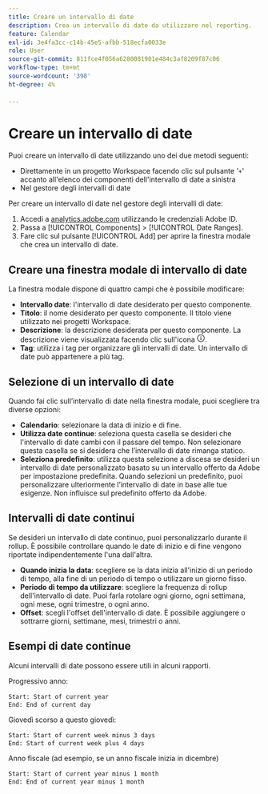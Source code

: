```yaml
---
title: Creare un intervallo di date
description: Crea un intervallo di date da utilizzare nel reporting.
feature: Calendar
exl-id: 3e4fa3cc-c14b-45e5-afbb-518ecfa0033e
role: User
source-git-commit: 811fce4f056a6280081901e484c3af8209f87c06
workflow-type: tm+mt
source-wordcount: '398'
ht-degree: 4%

---
```


# Creare un intervallo di date

Puoi creare un intervallo di date utilizzando uno dei due metodi seguenti:

* Direttamente in un progetto Workspace facendo clic sul pulsante &#39;`+`&#39; accanto all&#39;elenco dei componenti dell&#39;intervallo di date a sinistra
* Nel gestore degli intervalli di date

Per creare un intervallo di date nel gestore degli intervalli di date:

1. Accedi a [analytics.adobe.com](https://analytics.adobe.com) utilizzando le credenziali Adobe ID.
1. Passa a [!UICONTROL Components] > [!UICONTROL Date Ranges].
1. Fare clic sul pulsante [!UICONTROL Add] per aprire la finestra modale che crea un intervallo di date.

## Creare una finestra modale di intervallo di date

La finestra modale dispone di quattro campi che è possibile modificare:

* **Intervallo date**: l&#39;intervallo di date desiderato per questo componente.
* **Titolo**: il nome desiderato per questo componente. Il titolo viene utilizzato nei progetti Workspace.
* **Descrizione**: la descrizione desiderata per questo componente. La descrizione viene visualizzata facendo clic sull&#39;icona ![i](../assets/i.png).
* **Tag**: utilizza i tag per organizzare gli intervalli di date. Un intervallo di date può appartenere a più tag.

## Selezione di un intervallo di date

Quando fai clic sull’intervallo di date nella finestra modale, puoi scegliere tra diverse opzioni:

* **Calendario**: selezionare la data di inizio e di fine.
* **Utilizza date continue**: seleziona questa casella se desideri che l&#39;intervallo di date cambi con il passare del tempo. Non selezionare questa casella se si desidera che l’intervallo di date rimanga statico.
* **Seleziona predefinito**: utilizza questa selezione a discesa se desideri un intervallo di date personalizzato basato su un intervallo offerto da Adobe per impostazione predefinita. Quando selezioni un predefinito, puoi personalizzare ulteriormente l’intervallo di date in base alle tue esigenze. Non influisce sul predefinito offerto da Adobe.

## Intervalli di date continui

Se desideri un intervallo di date continuo, puoi personalizzarlo durante il rollup. È possibile controllare quando le date di inizio e di fine vengono riportate indipendentemente l&#39;una dall&#39;altra.

* **Quando inizia la data**: scegliere se la data inizia all&#39;inizio di un periodo di tempo, alla fine di un periodo di tempo o utilizzare un giorno fisso.
* **Periodo di tempo da utilizzare**: scegliere la frequenza di rollup dell&#39;intervallo di date. Puoi farla rotolare ogni giorno, ogni settimana, ogni mese, ogni trimestre, o ogni anno.
* **Offset**: scegli l&#39;offset dell&#39;intervallo di date. È possibile aggiungere o sottrarre giorni, settimane, mesi, trimestri o anni.

## Esempi di date continue

Alcuni intervalli di date possono essere utili in alcuni rapporti.

Progressivo anno:

```text
Start: Start of current year
End: End of current day
```

Giovedì scorso a questo giovedì:

```text
Start: Start of current week minus 3 days
End: Start of current week plus 4 days
```

Anno fiscale (ad esempio, se un anno fiscale inizia in dicembre)

```text
Start: Start of current year minus 1 month
End: End of current year minus 1 month
```
